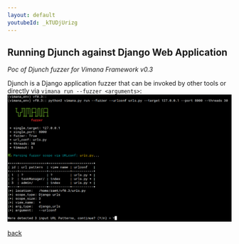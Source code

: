 ```yaml
---
layout: default
youtubeId: _kTUDjUrizg
---
```


## Running Djunch against Django Web Application

_Poc of Djunch fuzzer for Vimana Framework v0.3_

Djunch is a Django application fuzzer that can be invoked by other tools or directly via `vimana run --fuzzer <arguments>`:
![Alt text](https://github.com/s4dhulabs/s4dhulabs.github.io/blob/master/resources/imgs/run_fuzzer1.png?raw=true "VIMANAFRAMEWORK")


[back](./index.html)
